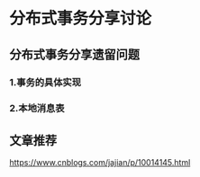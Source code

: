 # 分布式事务分享讨论
## 分布式事务分享遗留问题
### 1.事务的具体实现

### 2.本地消息表

   ## 文章推荐
 https://www.cnblogs.com/jajian/p/10014145.html 
 






